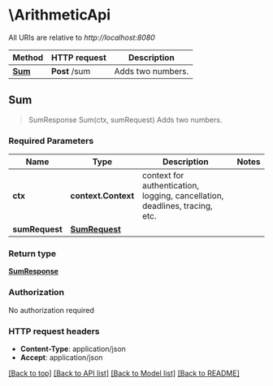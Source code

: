 # \ArithmeticApi

All URIs are relative to *http://localhost:8080*

Method | HTTP request | Description
------------- | ------------- | -------------
[**Sum**](ArithmeticApi.md#Sum) | **Post** /sum | Adds two numbers.



## Sum

> SumResponse Sum(ctx, sumRequest)
Adds two numbers.

### Required Parameters


Name | Type | Description  | Notes
------------- | ------------- | ------------- | -------------
**ctx** | **context.Context** | context for authentication, logging, cancellation, deadlines, tracing, etc.
**sumRequest** | [**SumRequest**](SumRequest.md)|  | 

### Return type

[**SumResponse**](SumResponse.md)

### Authorization

No authorization required

### HTTP request headers

- **Content-Type**: application/json
- **Accept**: application/json

[[Back to top]](#) [[Back to API list]](../README.md#documentation-for-api-endpoints)
[[Back to Model list]](../README.md#documentation-for-models)
[[Back to README]](../README.md)

